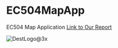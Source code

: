 # EC504MapApp
EC504 Map Application
[Link to Our Report](https://docs.google.com/document/d/1nbyvtMloAYKxHEIoC8Xq5ailhlhB-m4Sr7QJrhC_lKc/edit)


![DestLogo@3x](https://user-images.githubusercontent.com/56164075/115408217-b0fa8b80-a1be-11eb-8fc3-93b12b9b3388.png)

